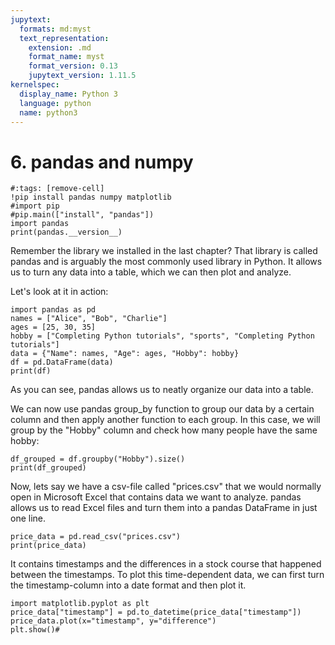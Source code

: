 ```yaml
---
jupytext:
  formats: md:myst
  text_representation:
    extension: .md
    format_name: myst
    format_version: 0.13
    jupytext_version: 1.11.5
kernelspec:
  display_name: Python 3
  language: python
  name: python3
---
```


# 6. pandas and numpy
```{code-cell}
#:tags: [remove-cell]
!pip install pandas numpy matplotlib
#import pip
#pip.main(["install", "pandas"])
import pandas
print(pandas.__version__)
```
Remember the library we installed in the last chapter? That library is called pandas and is arguably the most commonly used library in Python. It allows us to turn any data into a table, which we can then plot and analyze.

Let's look at it in action:
```{code-cell}
import pandas as pd
names = ["Alice", "Bob", "Charlie"]
ages = [25, 30, 35]
hobby = ["Completing Python tutorials", "sports", "Completing Python tutorials"]
data = {"Name": names, "Age": ages, "Hobby": hobby}
df = pd.DataFrame(data)
print(df)
```
As you can see, pandas allows us to neatly organize our data into a table.

We can now use pandas group_by function to group our data by a certain column and then apply another function to each group. In this case, we will group by the "Hobby" column and check how many people have the same hobby:
```{code-cell}
df_grouped = df.groupby("Hobby").size()
print(df_grouped)
```

Now, lets say we have a csv-file called "prices.csv" that we would normally open in Microsoft Excel that contains data we want to analyze. pandas allows us to read Excel files and turn them into a pandas DataFrame in just one line.
```{code-cell}
price_data = pd.read_csv("prices.csv")
print(price_data)
```

It contains timestamps and the differences in a stock course that happened between the timestamps. To plot this time-dependent data, we can first turn the timestamp-column into a date format and then plot it.
```{code-cell}
import matplotlib.pyplot as plt
price_data["timestamp"] = pd.to_datetime(price_data["timestamp"])
price_data.plot(x="timestamp", y="difference")
plt.show()#
```